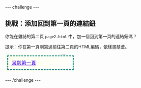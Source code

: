 --- challenge ---

## 挑戰：添加回到第一頁的連結鈕

你能在雜誌的第二頁 `page2.html` 中，加一個回到第一頁的連結鈕嗎？

提示：你在第一頁剛寫過前往第二頁的HTML編碼，依樣畫葫蘆。

![截圖](images/magazine-page1-link.png)

--- /challenge ---